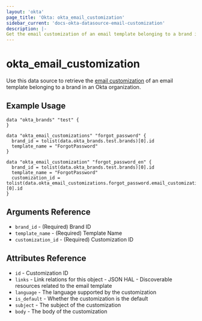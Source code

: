 ```yaml
---
layout: 'okta'
page_title: 'Okta: okta_email_customization'
sidebar_current: 'docs-okta-datasource-email-customization'
description: |-
Get the email customization of an email template belonging to a brand in an Okta organization.
---
```


# okta_email_customization

Use this data source to retrieve the [email
customization](https://developer.okta.com/docs/reference/api/brands/#get-email-customization)
of an email template belonging to a brand in an Okta organization.

## Example Usage

```hcl
data "okta_brands" "test" {
}

data "okta_email_customizations" "forgot_password" {
  brand_id = tolist(data.okta_brands.test.brands)[0].id
  template_name = "ForgotPassword"
}

data "okta_email_customization" "forgot_password_en" {
  brand_id = tolist(data.okta_brands.test.brands)[0].id
  template_name = "ForgotPassword"
  customization_id = tolist(data.okta_email_customizations.forgot_password.email_customizations)[0].id
}
```

## Arguments Reference

- `brand_id` - (Required) Brand ID
- `template_name` - (Required) Template Name
- `customization_id` - (Required) Customization ID

## Attributes Reference

- `id` - Customization ID
- `links` - Link relations for this object - JSON HAL - Discoverable resources related to the email template
- `language` - The language supported by the customization
- `is_default` - Whether the customization is the default
- `subject` - The subject of the customization
- `body` - The body of the customization
